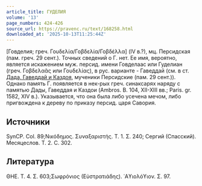 ```yaml
---
article_title: ГУДЕЛИЯ
volume: '13'
page_numbers: 424-426
source_url: https://pravenc.ru/text/168258.html
downloaded_at: '2025-10-13T11:25:44Z'
---
```


[Говделия; греч. Γουδελία/Γοβδελία/Γοβδέλλα] (IV в.?), мц. Персидская (пам. греч. 29 сент.). Точных сведений о Г. нет. Ее имя, вероятно, является искажением муж. персид. имени Говделаас или Гуделиан (греч. Γοβδελαᾶς или Γουδελίας), в рус. варианте - Гаведдай (см. в ст. [Дада, Гаведдай и Каздоя](<https://pravenc.ru/text/Дада  Гаведдай и Каздоя.html>), мученики Персидские (пам. 29 сент.)). Однако память Г. появляется в нек-рых греч. синаксарях наряду с памятью Дады, Гаведдая и Каздои (Ambros. B. 104, XII-XIII вв.; Paris. gr. 1582, XIV в.). Указывается, что она была либо усечена мечом, либо пригвождена к дереву по приказу персид. царя Савория.

## Источники

SynCP. Col. 89;Νικόδημος. Συναξαριστής. Τ. 1. Σ. 240; Сергий (Спасский). Месяцеслов. Т. 2. С. 302.

## Литература

ΘΗΕ. Τ. 4. Σ. 603;Σωφρόνιος (Εὐστρατιάδης). ῾Αϒιολόϒιον. Σ. 97.
